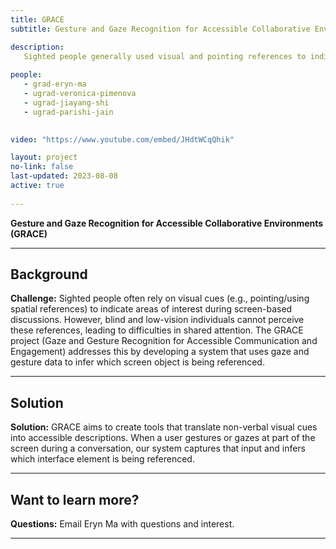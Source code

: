 ```yaml
---
title: GRACE
subtitle: Gesture and Gaze Recognition for Accessible Collaborative Environments

description: 
   Sighted people generally used visual and pointing references to indicate areas of interest when speaking to collaborators. However, blind and low vision people cannot understand these references. This leads to miscommunication, impeding their ability to pay attention to the same things and preventing effective and efficient collaboration. The GRACE project combines gaze and gesture recognition to locate areas of interests and identify the objects on the screen they may be referencing. Our system converts these references into a written form suitable to be announced via screen reader, thereby reducing the burden for blind and low vision users to locate the referenced object.  
      
people: 
   - grad-eryn-ma
   - ugrad-veronica-pimenova
   - ugrad-jiayang-shi
   - ugrad-parishi-jain

  
video: "https://www.youtube.com/embed/JHdtWCqQhik"

layout: project
no-link: false
last-updated: 2023-08-08
active: true
   
---
```


**Gesture and Gaze Recognition for Accessible Collaborative Environments (GRACE)**

---
## Background

**Challenge:** Sighted people often rely on visual cues (e.g., pointing/using spatial references) to indicate areas of interest during screen-based discussions. However, blind and low-vision individuals cannot perceive these references, leading to difficulties in shared attention. The GRACE project (Gaze and Gesture Recognition for Accessible Communication and Engagement) addresses this by developing a system that uses gaze and gesture data to infer which screen object is being referenced.

---

## Solution

**Solution:** GRACE aims to create tools that translate non-verbal visual cues into accessible descriptions. When a user gestures or gazes at part of the screen during a conversation, our system captures that input and infers which interface element is being referenced.

---

## Want to learn more?

**Questions:** Email Eryn Ma with questions and interest.

---


